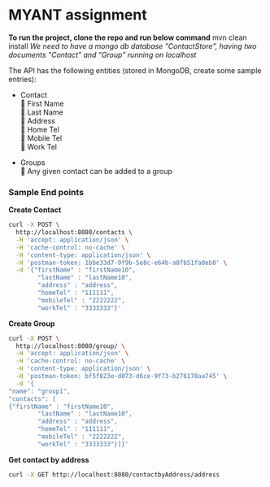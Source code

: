 # MYANT assignment

**To run the project, clone the repo and run below command**
mvn clean install
*We need to have a mongo db database "ContactStore", having two documents "Contact" and "Group" running on localhost*

The API has the following entities (stored in MongoDB, create some sample entries):

  - Contact\
 First Name \
 Last Name\
 Address\
 Home Tel\
 Mobile Tel\
 Work Tel

- Groups\
 Any given contact can be added to a group

### Sample End points
**Create Contact**
```sh
curl -X POST \
  http://localhost:8080/contacts \
  -H 'accept: application/json' \
  -H 'cache-control: no-cache' \
  -H 'content-type: application/json' \
  -H 'postman-token: 1bbe33d7-9f9b-5e8c-e64b-a8fb51fa0eb8' \
  -d '{"firstName" : "firstName10",
		"lastName" : "lastName10",
		"address" : "address",
		"homeTel" : "111111",
		"mobileTel" : "2222222",
		"workTel" : "3333333"}'
```
**Create Group**
```sh
curl -X POST \
  http://localhost:8080/group/ \
  -H 'accept: application/json' \
  -H 'cache-control: no-cache' \
  -H 'content-type: application/json' \
  -H 'postman-token: bf5f823e-d073-d6ce-9f73-b276178aa745' \
  -d '{
"name": "group1",
"contacts": [
{"firstName" : "firstName10",
		"lastName" : "lastName10",
		"address" : "address",
		"homeTel" : "111111",
		"mobileTel" : "2222222",
		"workTel" : "3333333"}]}'
```


**Get contact by address**
```sh
curl -X GET http://localhost:8080/contactbyAddress/address
```


